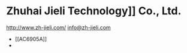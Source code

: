 # Zhuhai Jieli Technology]] Co., Ltd.

http://www.zh-jieli.com/
[info@zh-jieli.com](mailto:info@zh-jieli.com)

- [[AC6905A]]
- 
